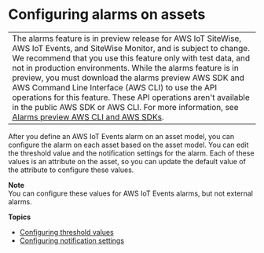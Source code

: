 # Configuring alarms on assets<a name="configure-alarms"></a>


|  | 
| --- |
|  The alarms feature is in preview release for AWS IoT SiteWise, AWS IoT Events, and SiteWise Monitor, and is subject to change\. We recommend that you use this feature only with test data, and not in production environments\. While the alarms feature is in preview, you must download the alarms preview AWS SDK and AWS Command Line Interface \(AWS CLI\) to use the API operations for this feature\. These API operations aren't available in the public AWS SDK or AWS CLI\. For more information, see [Alarms preview AWS CLI and AWS SDKs](alarms-preview-sdk.md)\.  | 

After you define an AWS IoT Events alarm on an asset model, you can configure the alarm on each asset based on the asset model\. You can edit the threshold value and the notification settings for the alarm\. Each of these values is an attribute on the asset, so you can update the default value of the attribute to configure these values\.

**Note**  
You can configure these values for AWS IoT Events alarms, but not external alarms\.

**Topics**
+ [Configuring threshold values](configure-alarm-threshold-values.md)
+ [Configuring notification settings](configure-alarm-notification-settings.md)